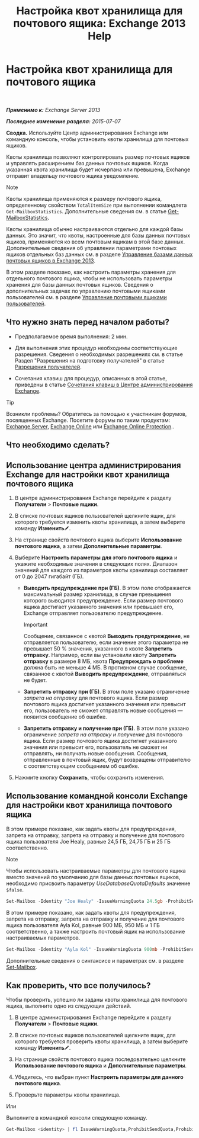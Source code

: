 ﻿---
title: 'Настройка квот хранилища для почтового ящика: Exchange 2013 Help'
TOCTitle: Настройка квот хранилища для почтового ящика
ms:assetid: 5f5fe292-c80e-4a0b-b3e6-e193ea5171d0
ms:mtpsurl: https://technet.microsoft.com/ru-ru/library/Aa998353(v=EXCHG.150)
ms:contentKeyID: 50556384
ms.date: 04/30/2018
mtps_version: v=EXCHG.150
ms.translationtype: HT
---

# Настройка квот хранилища для почтового ящика

 

_**Применимо к:** Exchange Server 2013_

_**Последнее изменение раздела:** 2015-07-07_

**Сводка.** Используйте Центр администрирования Exchange или командную консоль, чтобы установить квоты хранилища для почтовых ящиков.

Квоты хранилища позволяют контролировать размер почтовых ящиков и управлять расширением баз данных почтовых ящиков. Когда указанная квота хранилища будет исчерпана или превышена, Exchange отправит владельцу почтового ящика уведомление.

> [!NOTE]  
> Квоты хранилища применяются к размеру почтового ящика, определенному свойством <code>TotalItemSize</code> при выполнении командлета <code>Get-MailboxStatistics</code>. Дополнительные сведения см. в статье <a href="https://technet.microsoft.com/ru-ru/library/bb124612(v=exchg.150)">Get-MailboxStatistics</a>.


Квоты хранилища обычно настраиваются отдельно для каждой базы данных. Это значит, что квоты, настроенные для базы данных почтовых ящиков, применяются ко всем почтовым ящикам в этой базе данных. Дополнительные сведения об управлении параметрами почтовых ящиков отдельных баз данных см. в разделе [Управление базами данных почтовых ящиков в Exchange 2013](manage-mailbox-databases-in-exchange-2013-exchange-2013-help.md).

В этом разделе показано, как настроить параметры хранения для отдельного почтового ящика, чтобы не использовать параметры хранения для базы данных почтовых ящиков. Сведения о дополнительных задачах по управлению почтовыми ящиками пользователей см. в разделе [Управление почтовыми ящиками пользователей](https://docs.microsoft.com/ru-ru/exchange/recipients-in-exchange-online/manage-user-mailboxes/manage-user-mailboxes).

## Что нужно знать перед началом работы?

  - Предполагаемое время выполнения: 2 мин.

  - Для выполнения этих процедур необходимы соответствующие разрешения. Сведения о необходимых разрешениях см. в статье Раздел "Разрешения на подготовку получателей" в статье [Разрешения получателей](recipients-permissions-exchange-2013-help.md).

  - Сочетания клавиш для процедур, описанных в этой статье, приведены в статье [Сочетания клавиш в Центре администрирования Exchange](keyboard-shortcuts-in-the-exchange-admin-center-exchange-online-protection-help.md).

> [!TIP]  
> Возникли проблемы? Обратитесь за помощью к участникам форумов, посвященных Exchange. Посетите форумы по таким продуктам: <a href="https://go.microsoft.com/fwlink/p/?linkid=60612">Exchange Server</a>, <a href="https://go.microsoft.com/fwlink/p/?linkid=267542">Exchange Online</a> или <a href="https://go.microsoft.com/fwlink/p/?linkid=285351">Exchange Online Protection</a>..


## Что необходимо сделать?

## Использование центра администрирования Exchange для настройки квот хранилища почтового ящика

1.  В центре администрирования Exchange перейдите к разделу **Получатели** \> **Почтовые ящики**.

2.  В списке почтовых ящиков пользователей щелкните ящик, для которого требуется изменить квоты хранилища, а затем выберите команду **Изменить**![Значок редактирования](images/Bb124582.6f53ccb2-1f13-4c02-bea0-30690e6ea71d(EXCHG.150).gif "Значок редактирования").

3.  На странице свойств почтового ящика выберите **Использование почтового ящика**, а затем **Дополнительные параметры**.

4.  Выберите **Настроить параметры для этого почтового ящика** и укажите необходимые значения в следующих полях. Диапазон значений для каждого из параметров квоты хранилища составляет от 0 до 2047 гигабайт (ГБ).
    
      - **Выводить предупреждение при (ГБ)**. В этом поле отображается максимальный размер хранилища, в случае превышения которого выводится предупреждение. Если размер почтового ящика достигает указанного значения или превышает его, Exchange отправляет пользователю предупреждение.
        
        > [!IMPORTANT]  
        > Сообщение, связанное с квотой <strong>Выводить предупреждение</strong>, не отправляется пользователю, если значение этого параметра не превышает 50 % значения, указанного в квоте <strong>Запретить отправку</strong>. Например, если вы установили квоту <strong>Запретить отправку</strong> в размере 8 МБ, квота <strong>Предупреждать о проблеме</strong> должна быть не меньше 4 МБ. В противном случае сообщение, связанное с квотой <strong>Выводить предупреждение</strong>, отправляться не будет.
    
      - **Запретить отправку при (ГБ)**. В этом поле указано ограничение *запрета на отправку* для почтового ящика. Если размер почтового ящика достигнет указанного значения или превысит его, пользователь не сможет отправлять новые сообщения — появится сообщение об ошибке.
    
      - **Запретить отправку и получение при (ГБ)**. В этом поле указано ограничение *запрета на отправку и получение* для почтового ящика. Если размер почтового ящика достигнет указанного значения или превысит его, пользователь не сможет ни отправлять, ни получать новые сообщения. Сообщения, отправленные в почтовый ящик, будут возвращены отправителю с соответствующим сообщением об ошибке.

5.  Нажмите кнопку **Сохранить**, чтобы сохранить изменения.

## Использование командной консоли Exchange для настройки квот хранилища почтового ящика

В этом примере показано, как задать квоты для предупреждения, запрета на отправку, запрета на отправку и получение для почтового ящика пользователя Joe Healy, равные 24,5 ГБ, 24,75 ГБ и 25 ГБ соответственно.

> [!NOTE]  
> Чтобы использовать настраиваемые параметры для почтового ящика вместо значений по умолчанию для базы данных почтовых ящиков, необходимо присвоить параметру <em>UseDatabaseQuotaDefaults</em> значение <code>$false</code>.

```powershell
Set-Mailbox -Identity "Joe Healy" -IssueWarningQuota 24.5gb -ProhibitSendQuota 24.75gb -ProhibitSendReceiveQuota 25gb -UseDatabaseQuotaDefaults $false
```

В этом примере показано, как задать квоты для предупреждения, запрета на отправку, запрета на отправку и получение для почтового ящика пользователя Ayla Kol, равные 900 МБ, 950 МБ и 1 ГБ соответственно, а также настроить почтовый ящик на использование настраиваемых параметров.

```powershell
Set-Mailbox -Identity "Ayla Kol" -IssueWarningQuota 900mb -ProhibitSendQuota 950mb -ProhibitSendReceiveQuota 1gb -UseDatabaseQuotaDefaults $false
```

Дополнительные сведения о синтаксисе и параметрах см. в разделе [Set-Mailbox](https://technet.microsoft.com/ru-ru/library/bb123981\(v=exchg.150\)).

## Как проверить, что все получилось?

Чтобы проверить, успешно ли заданы квоты хранилища для почтового ящика, выполните одно из следующих действий.

1.  В центре администрирования Exchange перейдите к разделу **Получатели** \> **Почтовые ящики**.

2.  В списке почтовых ящиков пользователей щелкните ящик, для которого требуется проверить квоты хранилища, а затем выберите команду **Изменить**![Значок редактирования](images/Bb124582.6f53ccb2-1f13-4c02-bea0-30690e6ea71d(EXCHG.150).gif "Значок редактирования").

3.  На странице свойств почтового ящика последовательно щелкните **Использование почтового ящика** и **Дополнительные параметры**.

4.  Убедитесь, что выбран пункт **Настроить параметры для данного почтового ящика**.

5.  Проверьте параметры квоты хранилища.

Или

Выполните в командной консоли следующую команду.

```powershell
Get-Mailbox <identity> | fl IssueWarningQuota,ProhibitSendQuota,ProhibitSendReceiveQuota,UseDatabaseQuotaDefaults
```
